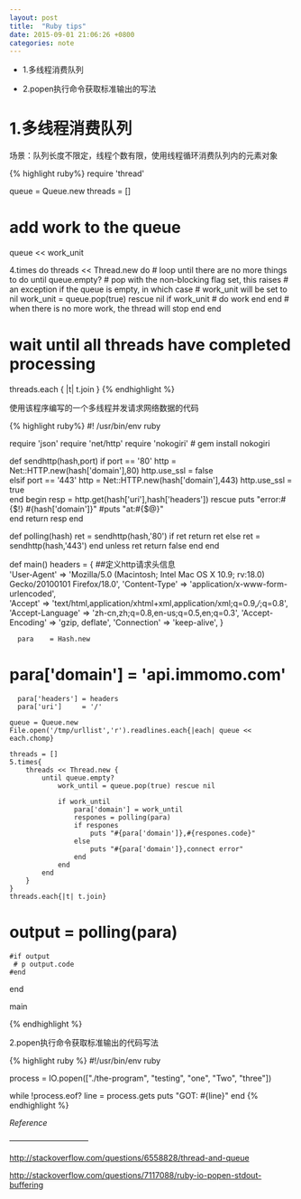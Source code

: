 ```yaml
---
layout: post
title:  "Ruby tips"
date: 2015-09-01 21:06:26 +0800
categories: note
---
```



* 1.多线程消费队列

* 2.popen执行命令获取标准输出的写法


# 1.多线程消费队列

场景：队列长度不限定，线程个数有限，使用线程循环消费队列内的元素对象

{% highlight ruby%}
require 'thread'

queue = Queue.new
threads = []

# add work to the queue
queue << work_unit

4.times do
  threads << Thread.new do
    # loop until there are no more things to do
    until queue.empty?
      # pop with the non-blocking flag set, this raises
      # an exception if the queue is empty, in which case
      # work_unit will be set to nil
      work_unit = queue.pop(true) rescue nil
      if work_unit
        # do work
      end
    end
    # when there is no more work, the thread will stop
  end
end

# wait until all threads have completed processing
threads.each { |t| t.join }
{% endhighlight %}

使用该程序编写的一个多线程并发请求网络数据的代码

{% highlight ruby%}
#! /usr/bin/env ruby

require 'json'
require 'net/http'
require 'nokogiri'          # gem install nokogiri

def sendhttp(hash,port)
	if port == '80'
            http = Net::HTTP.new(hash['domain'],80)
            http.use_ssl = false  
	elsif port == '443'
            http = Net::HTTP.new(hash['domain'],443)
            http.use_ssl = true  
        end
	begin
		resp = http.get(hash['uri'],hash['headers'])
	rescue
		puts "error:#{$!} #{hash['domain']}"
		#puts "at:#{$@}"  
	end	
	return resp
end


def polling(hash)
	ret = sendhttp(hash,'80')
	if ret
		return ret
	else 
		ret = sendhttp(hash,'443')
	end
	unless ret
		return false
	end
end

def main()
	headers = {   ##定义http请求头信息  
	  'User-Agent' => 'Mozilla/5.0 (Macintosh; Intel Mac OS X 10.9; rv:18.0) Gecko/20100101 Firefox/18.0',
	  'Content-Type' => 'application/x-www-form-urlencoded',  
	  'Accept' => 'text/html,application/xhtml+xml,application/xml;q=0.9,*/*;q=0.8',
	  'Accept-Language' => 'zh-cn,zh;q=0.8,en-us;q=0.5,en;q=0.3',
	  'Accept-Encoding' => 'gzip, deflate',
	  'Connection' => 'keep-alive',
  }  

	  para    = Hash.new
 #	  para['domain']  = 'api.immomo.com'
	  para['headers'] = headers
	  para['uri']     = '/'

	queue = Queue.new
	File.open('/tmp/urllist','r').readlines.each{|each| queue << each.chomp}
	
	threads = []
	5.times{
		threads << Thread.new {
			until queue.empty?
				work_until = queue.pop(true) rescue nil

				if work_until
					para['domain'] = work_until
					respones = polling(para)
					if respones 
						puts "#{para['domain']},#{respones.code}"
					else
						puts "#{para['domain']},connect error"
					end
				end
			end
		}
	}
	threads.each{|t| t.join}		
#	output 	= polling(para)

	#if output
	 # p output.code
	#end 
end

main

{% endhighlight %}

2.popen执行命令获取标准输出的代码写法

{% highlight ruby %}
#!/usr/bin/env ruby

process = IO.popen(["./the-program", "testing", "one", "Two", "three"])

while !process.eof?
  line = process.gets
  puts "GOT: #{line}"
end
{% endhighlight %}

*Reference*


——————————


http://stackoverflow.com/questions/6558828/thread-and-queue

http://stackoverflow.com/questions/7117088/ruby-io-popen-stdout-buffering
